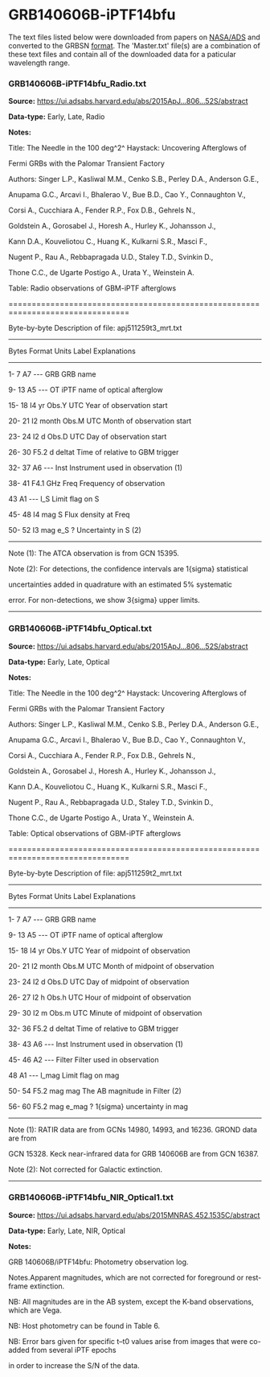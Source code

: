 # GRB140606B-iPTF14bfu


The text files listed below were downloaded from papers on [NASA/ADS](https://ui.adsabs.harvard.edu) and converted to the GRBSN [format](https://github.com/GabrielF98/GRBSNWebtool/tree/master/Webtool/static/SourceData). The 'Master.txt' file(s) are a combination of these text files and contain all of the downloaded data for a paticular wavelength range.

### GRB140606B-iPTF14bfu_Radio.txt


**Source:** https://ui.adsabs.harvard.edu/abs/2015ApJ...806...52S/abstract

**Data-type:** Early, Late, Radio

**Notes:**

Title: The Needle in the 100 deg^2^ Haystack: Uncovering Afterglows of

Fermi GRBs with the Palomar Transient Factory

Authors: Singer L.P., Kasliwal M.M., Cenko S.B., Perley D.A., Anderson G.E.,

Anupama G.C., Arcavi I., Bhalerao V., Bue B.D., Cao Y., Connaughton V.,

Corsi A., Cucchiara A., Fender R.P., Fox D.B., Gehrels N.,

Goldstein A., Gorosabel J., Horesh A., Hurley K., Johansson J.,

Kann D.A., Kouveliotou C., Huang K., Kulkarni S.R., Masci F.,

Nugent P., Rau A., Rebbapragada U.D., Staley T.D., Svinkin D.,

Thone C.C., de Ugarte Postigo A., Urata Y., Weinstein A.

Table: Radio observations of GBM-iPTF afterglows

================================================================================

Byte-by-byte Description of file: apj511259t3_mrt.txt

--------------------------------------------------------------------------------

Bytes Format Units Label Explanations

--------------------------------------------------------------------------------

1- 7 A7 --- GRB GRB name

9- 13 A5 --- OT iPTF name of optical afterglow

15- 18 I4 yr Obs.Y UTC Year of observation start

20- 21 I2 month Obs.M UTC Month of observation start

23- 24 I2 d Obs.D UTC Day of observation start

26- 30 F5.2 d deltat Time of relative to GBM trigger

32- 37 A6 --- Inst Instrument used in observation (1)

38- 41 F4.1 GHz Freq Frequency of observation

43 A1 --- l_S Limit flag on S

45- 48 I4 mag S Flux density at Freq

50- 52 I3 mag e_S ? Uncertainty in S (2)

--------------------------------------------------------------------------------

Note (1): The ATCA observation is from GCN 15395.

Note (2): For detections, the confidence intervals are 1{sigma} statistical

uncertainties added in quadrature with an estimated 5% systematic

error. For non-detections, we show 3{sigma} upper limits.

--------------------------------------------------------------------------------

### GRB140606B-iPTF14bfu_Optical.txt


**Source:** https://ui.adsabs.harvard.edu/abs/2015ApJ...806...52S/abstract

**Data-type:** Early, Late, Optical

**Notes:**

Title: The Needle in the 100 deg^2^ Haystack: Uncovering Afterglows of

Fermi GRBs with the Palomar Transient Factory

Authors: Singer L.P., Kasliwal M.M., Cenko S.B., Perley D.A., Anderson G.E.,

Anupama G.C., Arcavi I., Bhalerao V., Bue B.D., Cao Y., Connaughton V.,

Corsi A., Cucchiara A., Fender R.P., Fox D.B., Gehrels N.,

Goldstein A., Gorosabel J., Horesh A., Hurley K., Johansson J.,

Kann D.A., Kouveliotou C., Huang K., Kulkarni S.R., Masci F.,

Nugent P., Rau A., Rebbapragada U.D., Staley T.D., Svinkin D.,

Thone C.C., de Ugarte Postigo A., Urata Y., Weinstein A.

Table: Optical observations of GBM-iPTF afterglows

================================================================================

Byte-by-byte Description of file: apj511259t2_mrt.txt

--------------------------------------------------------------------------------

Bytes Format Units Label Explanations

--------------------------------------------------------------------------------

1- 7 A7 --- GRB GRB name

9- 13 A5 --- OT iPTF name of optical afterglow

15- 18 I4 yr Obs.Y UTC Year of midpoint of observation

20- 21 I2 month Obs.M UTC Month of midpoint of observation

23- 24 I2 d Obs.D UTC Day of midpoint of observation

26- 27 I2 h Obs.h UTC Hour of midpoint of observation

29- 30 I2 m Obs.m UTC Minute of midpoint of observation

32- 36 F5.2 d deltat Time of relative to GBM trigger

38- 43 A6 --- Inst Instrument used in observation (1)

45- 46 A2 --- Filter Filter used in observation

48 A1 --- l_mag Limit flag on mag

50- 54 F5.2 mag mag The AB magnitude in Filter (2)

56- 60 F5.2 mag e_mag ? 1{sigma} uncertainty in mag

--------------------------------------------------------------------------------

Note (1): RATIR data are from GCNs 14980, 14993, and 16236. GROND data are from

GCN 15328. Keck near-infrared data for GRB 140606B are from GCN 16387.

Note (2): Not corrected for Galactic extinction.

--------------------------------------------------------------------------------

### GRB140606B-iPTF14bfu_NIR_Optical1.txt


**Source:** https://ui.adsabs.harvard.edu/abs/2015MNRAS.452.1535C/abstract

**Data-type:** Early, Late, NIR, Optical

**Notes:**

GRB 140606B/iPTF14bfu: Photometry observation log.

Notes.Apparent magnitudes, which are not corrected for foreground or rest-frame extinction.

NB: All magnitudes are in the AB system, except the K-band observations, which are Vega.

NB: Host photometry can be found in Table 6.

NB: Error bars given for specific t–t0 values arise from images that were co-added from several iPTF epochs

in order to increase the S/N of the data.